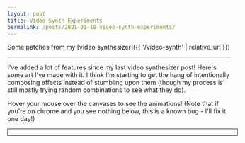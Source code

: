 ```yaml
---
layout: post
title: Video Synth Experiments
permalink: /posts/2021-01-18-video-synth-experiments/
---
```


Some patches from my [video synthesizer]({{ '/video-synth' | relative_url }})

---

I've added a lot of features since my last video synthesizer post! Here's some
art I've made with it. I think I'm starting to get the hang of intentionally
composing effects instead of stumbling upon them (though my process is still
mostly trying random combinations to see what they do).

Hover your mouse over the canvases to see the animations! (Note that if you're
on chrome and you see nothing below, this is a known bug - I'll fix it one day!)

<script src="{{ '/static/20210205/seashells.js' | relative_url }}" type="text/javascript"></script>
<script src="{{ '/static/20210205/spilledmilk.js' | relative_url }}" type="text/javascript"></script>
<script src="{{ '/static/20210205/cryptopirate.js' | relative_url }}" type="text/javascript"></script>
<script src="{{ '/static/20210205/makingwaves.js' | relative_url }}" type="text/javascript"></script>
<script src="{{ '/static/20210205/script.js' | relative_url }}" type="text/javascript"></script>

<div id="target" style="width: 100%; border: solid 1px; padding: 0.5em;"></div>
